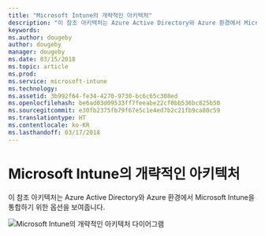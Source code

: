 ```yaml
---
title: "Microsoft Intune의 개략적인 아키텍처"
description: "이 참조 아키텍처는 Azure Active Directory와 Azure 환경에서 Microsoft Intune을 통합하기 위한 옵션을 보여줍니다."
keywords: 
ms.author: dougeby
author: dougeby
manager: dougeby
ms.date: 03/15/2018
ms.topic: article
ms.prod: 
ms.service: microsoft-intune
ms.technology: 
ms.assetid: 3b992f64-fe34-4270-9730-bc6c65c308ed
ms.openlocfilehash: be6ad03d09533ff7feeabe22cf0bb536bc825b50
ms.sourcegitcommit: e30fb2375fb79f67e5c1e4ed7b2c21fb9ca80c59
ms.translationtype: HT
ms.contentlocale: ko-KR
ms.lasthandoff: 03/17/2018
---
```

# <a name="high-level-architecture-for-microsoft-intune"></a>Microsoft Intune의 개략적인 아키텍처
이 참조 아키텍처는 Azure Active Directory와 Azure 환경에서 Microsoft Intune을 통합하기 위한 옵션을 보여줍니다.  
 
![Microsoft Intune의 개략적인 아키텍처 다이어그램](/intune/media/intunearchitecture.svg)

